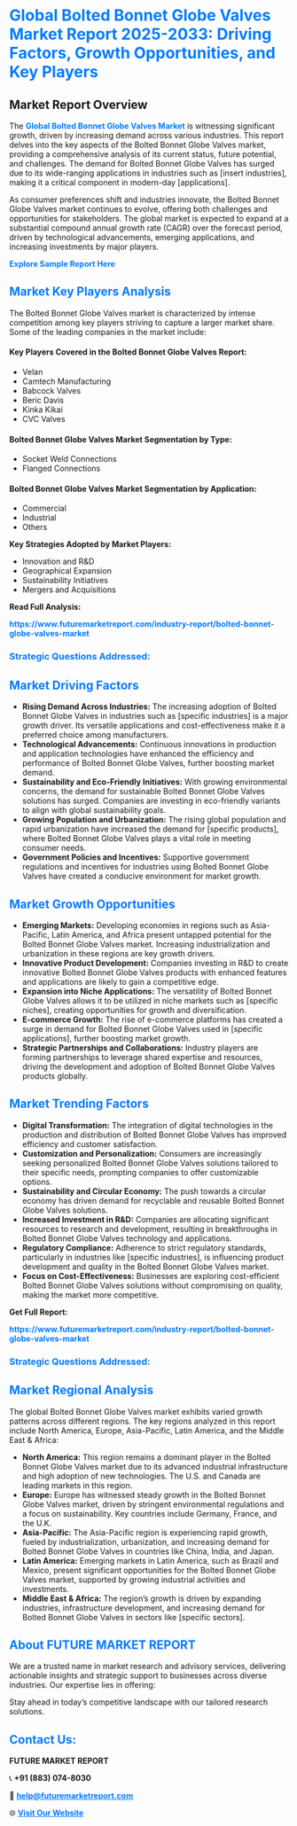 <h1 style="color: #007BFF;">Global Bolted Bonnet Globe Valves Market Report 2025-2033: Driving Factors, Growth Opportunities, and Key Players</h1>

<section id="overview">
<h2>Market Report Overview</h2>
<p>The <a href="https://www.futuremarketreport.com/industry-report/bolted-bonnet-globe-valves-market" style="color: #007BFF; text-decoration: none;"><strong>Global Bolted Bonnet Globe Valves Market</strong></a> is witnessing significant growth, driven by increasing demand across various industries. This report delves into the key aspects of the Bolted Bonnet Globe Valves market, providing a comprehensive analysis of its current status, future potential, and challenges. The demand for Bolted Bonnet Globe Valves has surged due to its wide-ranging applications in industries such as [insert industries], making it a critical component in modern-day [applications].</p>
<p>As consumer preferences shift and industries innovate, the Bolted Bonnet Globe Valves market continues to evolve, offering both challenges and opportunities for stakeholders. The global market is expected to expand at a substantial compound annual growth rate (CAGR) over the forecast period, driven by technological advancements, emerging applications, and increasing investments by major players.</p>
</section>

<section id="overview">
<p><a href="https://www.futuremarketreport.com/request-sample/reportId=29265" style="color: #007BFF; text-decoration: none;"><strong>Explore Sample Report Here</strong></a></p>
</section>

<section id="key-players">
<h2 style="color: #007BFF;">Market Key Players Analysis</h2>
<p>The Bolted Bonnet Globe Valves market is characterized by intense competition among key players striving to capture a larger market share. Some of the leading companies in the market include:</p>
<h4>Key Players Covered in the Bolted Bonnet Globe Valves Report:</h4>
<ul><li>Velan</li><li>Camtech Manufacturing</li><li>Babcock Valves</li><li>Beric Davis</li><li>Kinka Kikai</li><li>CVC Valves</li></ul>
<h4>Bolted Bonnet Globe Valves Market Segmentation by Type:</h4>
<ul><li>Socket Weld Connections</li><li>Flanged Connections</li></ul>

<h4>Bolted Bonnet Globe Valves Market Segmentation by Application:</h4>
<ul><li>Commercial</li><li>Industrial</li><li>Others</li></ul>
<p><strong>Key Strategies Adopted by Market Players:</strong></p>
<ul>
<li>Innovation and R&D</li>
<li>Geographical Expansion</li>
<li>Sustainability Initiatives</li>
<li>Mergers and Acquisitions</li>
</ul>
</section>

<section>
<p><strong>Read Full Analysis: </strong></p><a href="https://www.futuremarketreport.com/industry-report/bolted-bonnet-globe-valves-market" style="color: #007BFF; text-decoration: none;"><strong>https://www.futuremarketreport.com/industry-report/bolted-bonnet-globe-valves-market</strong></a>
<h3 style="color: #007BFF;">Strategic Questions Addressed:</h3>
</section>

<section id="driving-factors">
<h2 style="color: #007BFF;">Market Driving Factors</h2>
<ul>
<li><strong>Rising Demand Across Industries:</strong> The increasing adoption of Bolted Bonnet Globe Valves in industries such as [specific industries] is a major growth driver. Its versatile applications and cost-effectiveness make it a preferred choice among manufacturers.</li>
<li><strong>Technological Advancements:</strong> Continuous innovations in production and application technologies have enhanced the efficiency and performance of Bolted Bonnet Globe Valves, further boosting market demand.</li>
<li><strong>Sustainability and Eco-Friendly Initiatives:</strong> With growing environmental concerns, the demand for sustainable Bolted Bonnet Globe Valves solutions has surged. Companies are investing in eco-friendly variants to align with global sustainability goals.</li>
<li><strong>Growing Population and Urbanization:</strong> The rising global population and rapid urbanization have increased the demand for [specific products], where Bolted Bonnet Globe Valves plays a vital role in meeting consumer needs.</li>
<li><strong>Government Policies and Incentives:</strong> Supportive government regulations and incentives for industries using Bolted Bonnet Globe Valves have created a conducive environment for market growth.</li>
</ul>
</section>

<section id="growth-opportunities">
<h2 style="color: #007BFF;">Market Growth Opportunities</h2>
<ul>
<li><strong>Emerging Markets:</strong> Developing economies in regions such as Asia-Pacific, Latin America, and Africa present untapped potential for the Bolted Bonnet Globe Valves market. Increasing industrialization and urbanization in these regions are key growth drivers.</li>
<li><strong>Innovative Product Development:</strong> Companies investing in R&D to create innovative Bolted Bonnet Globe Valves products with enhanced features and applications are likely to gain a competitive edge.</li>
<li><strong>Expansion into Niche Applications:</strong> The versatility of Bolted Bonnet Globe Valves allows it to be utilized in niche markets such as [specific niches], creating opportunities for growth and diversification.</li>
<li><strong>E-commerce Growth:</strong> The rise of e-commerce platforms has created a surge in demand for Bolted Bonnet Globe Valves used in [specific applications], further boosting market growth.</li>
<li><strong>Strategic Partnerships and Collaborations:</strong> Industry players are forming partnerships to leverage shared expertise and resources, driving the development and adoption of Bolted Bonnet Globe Valves products globally.</li>
</ul>
</section>

<section id="trending-factors">
<h2 style="color: #007BFF;">Market Trending Factors</h2>
<ul>
<li><strong>Digital Transformation:</strong> The integration of digital technologies in the production and distribution of Bolted Bonnet Globe Valves has improved efficiency and customer satisfaction.</li>
<li><strong>Customization and Personalization:</strong> Consumers are increasingly seeking personalized Bolted Bonnet Globe Valves solutions tailored to their specific needs, prompting companies to offer customizable options.</li>
<li><strong>Sustainability and Circular Economy:</strong> The push towards a circular economy has driven demand for recyclable and reusable Bolted Bonnet Globe Valves solutions.</li>
<li><strong>Increased Investment in R&D:</strong> Companies are allocating significant resources to research and development, resulting in breakthroughs in Bolted Bonnet Globe Valves technology and applications.</li>
<li><strong>Regulatory Compliance:</strong> Adherence to strict regulatory standards, particularly in industries like [specific industries], is influencing product development and quality in the Bolted Bonnet Globe Valves market.</li>
<li><strong>Focus on Cost-Effectiveness:</strong> Businesses are exploring cost-efficient Bolted Bonnet Globe Valves solutions without compromising on quality, making the market more competitive.</li>
</ul>
</section>

<section>
<p><strong>Get Full Report: </strong></p><a href="https://www.futuremarketreport.com/industry-report/bolted-bonnet-globe-valves-market" style="color: #007BFF; text-decoration: none;"><strong>https://www.futuremarketreport.com/industry-report/bolted-bonnet-globe-valves-market</strong></a>
<h3 style="color: #007BFF;">Strategic Questions Addressed:</h3>
</section>


<section id="regional-analysis">
<h2 style="color: #007BFF;">Market Regional Analysis</h2>
<p>The global Bolted Bonnet Globe Valves market exhibits varied growth patterns across different regions. The key regions analyzed in this report include North America, Europe, Asia-Pacific, Latin America, and the Middle East & Africa:</p>
<ul>
<li><strong>North America:</strong> This region remains a dominant player in the Bolted Bonnet Globe Valves market due to its advanced industrial infrastructure and high adoption of new technologies. The U.S. and Canada are leading markets in this region.</li>
<li><strong>Europe:</strong> Europe has witnessed steady growth in the Bolted Bonnet Globe Valves market, driven by stringent environmental regulations and a focus on sustainability. Key countries include Germany, France, and the U.K.</li>
<li><strong>Asia-Pacific:</strong> The Asia-Pacific region is experiencing rapid growth, fueled by industrialization, urbanization, and increasing demand for Bolted Bonnet Globe Valves in countries like China, India, and Japan.</li>
<li><strong>Latin America:</strong> Emerging markets in Latin America, such as Brazil and Mexico, present significant opportunities for the Bolted Bonnet Globe Valves market, supported by growing industrial activities and investments.</li>
<li><strong>Middle East & Africa:</strong> The region’s growth is driven by expanding industries, infrastructure development, and increasing demand for Bolted Bonnet Globe Valves in sectors like [specific sectors].</li>
</ul>
</section>

<footer>
<h2 style="color: #007BFF;">About FUTURE MARKET REPORT</h2>
<p>We are a trusted name in market research and advisory services, delivering actionable insights and strategic support to businesses across diverse industries. Our expertise lies in offering:</p>

<p>Stay ahead in today’s competitive landscape with our tailored research solutions.</p>

<h2 style="color: #007BFF;">Contact Us:</h2>
<p><strong>FUTURE MARKET REPORT</strong></p>
<p>📞 <strong>+91 (883) 074-8030</strong></p>
<p>📧 <strong><a href="mailto:help@futuremarketreport.com" style="color: #007BFF;">help@futuremarketreport.com</a></strong></p>
<p>🌐 <strong><a href="https://www.futuremarketreport.com/" style="color: #007BFF;">Visit Our Website</a></strong></p>
</footer>